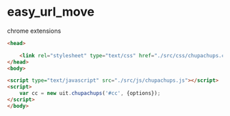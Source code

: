 # easy_url_move
chrome extensions

```html
<head>

    <link rel="stylesheet" type="text/css" href="./src/css/chupachups.css">
</head>
<body>

<script type="text/javascript" src="./src/js/chupachups.js"></script>
<script>
    var cc = new uit.chupachups('#cc', {options});
</script>
</body>
```
